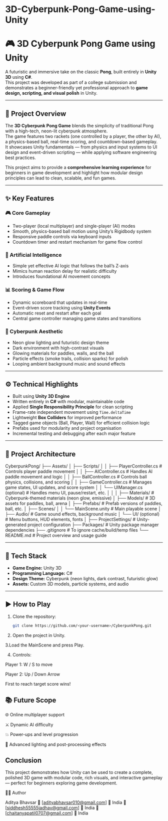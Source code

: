 # 3D-Cyberpunk-Pong-Game-using-Unity
# 🎮 3D Cyberpunk Pong Game using Unity

A futuristic and immersive take on the classic **Pong**, built entirely in **Unity 3D** using **C#**.  
This project was developed as part of a college submission and demonstrates a beginner-friendly yet professional approach to **game design, scripting, and visual polish** in Unity.

---

## 🧠 Project Overview

The **3D Cyberpunk Pong Game** blends the simplicity of traditional Pong with a high-tech, neon-lit cyberpunk atmosphere.  
The game features two rackets (one controlled by a player, the other by AI), a physics-based ball, real-time scoring, and countdown-based gameplay.  
It showcases Unity fundamentals — from physics and input systems to UI design and event-driven scripting — while applying software engineering best practices.

This project aims to provide a **comprehensive learning experience** for beginners in game development and highlight how modular design principles can lead to clean, scalable, and fun games.

---

## ✨ Key Features

### 🎮 Core Gameplay
- Two-player (local multiplayer) and single-player (AI) modes  
- Smooth, physics-based ball motion using Unity’s Rigidbody system  
- Responsive paddle controls via keyboard inputs  
- Countdown timer and restart mechanism for game flow control  

### 🧠 Artificial Intelligence
- Simple yet effective AI logic that follows the ball’s Z-axis  
- Mimics human reaction delay for realistic difficulty  
- Introduces foundational AI movement concepts  

### 📊 Scoring & Game Flow
- Dynamic scoreboard that updates in real-time  
- Event-driven score tracking using **Unity Events**  
- Automatic reset and restart after each goal  
- Central game controller managing game states and transitions  

### 🎨 Cyberpunk Aesthetic
- Neon glow lighting and futuristic design theme  
- Dark environment with high-contrast visuals  
- Glowing materials for paddles, walls, and the ball  
- Particle effects (smoke trails, collision sparks) for polish  
- Looping ambient background music and sound effects  

---

## ⚙️ Technical Highlights

- Built using **Unity 3D Engine**  
- Written entirely in **C#** with modular, maintainable code  
- Applied **Single Responsibility Principle** for clean scripting  
- Frame-rate independent movement using `Time.deltaTime`  
- Lightweight **Box Colliders** for improved performance  
- Tagged game objects (Ball, Player, Wall) for efficient collision logic  
- Prefabs used for modularity and project organisation  
- Incremental testing and debugging after each major feature  

---

## 🧩 Project Architecture
CyberpunkPong/
├── Assets/
│   ├── Scripts/
│   │   ├── PlayerController.cs         # Controls player paddle movement
│   │   ├── AIController.cs             # Handles AI paddle movement and logic
│   │   ├── BallController.cs           # Controls ball physics, collisions, and scoring
│   │   ├── GameController.cs           # Manages game states, UI updates, and score system
│   │   └── UIManager.cs (optional)     # Handles menu UI, pause/restart, etc.
│   │
│   ├── Materials/                      # Cyberpunk-themed materials (neon glow, emissive)
│   ├── Models/                         # 3D assets for paddles, ball, arena
│   ├── Prefabs/                        # Prefab versions of paddles, ball, etc.
│   ├── Scenes/
│   │   └── MainScene.unity             # Main playable scene
│   ├── Audio/                          # Game sound effects, background music
│   └── UI/ (optional)                  # Menu buttons, HUD elements, fonts
│
├── ProjectSettings/                    # Unity-generated project configuration
├── Packages/                           # Unity package manager dependencies
├── .gitignore                          # To ignore cache/build/temp files
└── README.md                           # Project overview and usage guide



---

## 🧰 Tech Stack

- **Game Engine:** Unity 3D  
- **Programming Language:** C#  
- **Design Theme:** Cyberpunk (neon lights, dark contrast, futuristic glow)  
- **Assets:** Custom 3D models, particle systems, and audio  

---

## ▶️ How to Play

1. Clone the repository:  
   ```bash
   git clone https://github.com/<your-username>/CyberpunkPong.git
2. Open the project in Unity.

3.Load the MainScene and press Play.

4. Controls:

Player 1: W / S to move

Player 2: Up / Down Arrow

First to reach target score wins!

## 📚 Future Scope

🌐 Online multiplayer support

⚔️ Dynamic AI difficulty

💥 Power-ups and level progression

🧠 Advanced lighting and post-processing effects

## Conclusion

This project demonstrates how Unity can be used to create a complete, polished 3D game with modular code, rich visuals, and interactive gameplay — perfect for beginners exploring game development.

👨‍💻 Author

Aditya Bhavsar
📧 [adityabhavsar010@gmail.com] 📍 India
📧 [siddhesh55555jadhav@gmail.com] 📍 India
📧 [chaitanyapatil0707@gmail.com] 📍 India



